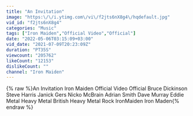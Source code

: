 ```yaml
---
title: "An Invitation"
image: "https:\/\/i.ytimg.com\/vi\/f2jts6nX8g4\/hqdefault.jpg"
vid_id: "f2jts6nX8g4"
categories: "Music"
tags: ["Iron Maiden","Official Video","Official"]
date: "2022-05-06T03:15:09+03:00"
vid_date: "2021-07-09T20:23:09Z"
duration: "PT35S"
viewcount: "205762"
likeCount: "12153"
dislikeCount: ""
channel: "Iron Maiden"
---
```

{% raw %}An Invitation Iron Maiden Official Video Official Bruce Dickinson Steve Harris Janick Gers Nicko McBrain Adrian Smith Dave Murray Eddie Metal Heavy Metal British Heavy Metal Rock IronMaiden Iron Maden{% endraw %}
